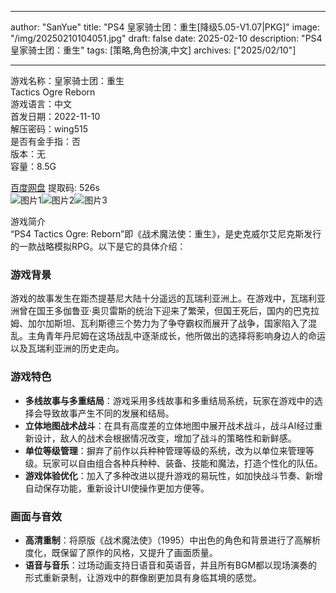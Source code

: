 
---
author: "SanYue"
title: "PS4 皇家骑士团：重生[降级5.05-V1.07|PKG]"
image: "/img/20250210104051.jpg"
draft: false
date: 2025-02-10
description: "PS4 皇家骑士团：重生"
tags: [策略,角色扮演,中文]
archives: ["2025/02/10"]

---

游戏名称：皇家骑士团：重生   
Tactics Ogre Reborn    
游戏语言：中文  
首发日期：2022-11-10  
解压密码：wing515  
是否有金手指：否  
版本：无   
容量：8.5G

[百度网盘](https://pan.baidu.com/s/1NuShvTwQ89vUvo4QqkDzmQ) 提取码: 526s  
![图片1](/img/7c9ff8.jpg)![图片2](/img/2ac3b8.jpg)![图片3](/img/0c3fca.jpg)  

游戏简介  
“PS4 Tactics Ogre: Reborn”即《战术魔法使：重生》，是史克威尔艾尼克斯发行的一款战略模拟RPG。以下是它的具体介绍：

### 游戏背景
游戏的故事发生在距杰提基尼大陆十分遥远的瓦瑞利亚洲上。在游戏中，瓦瑞利亚洲曾在国王多伽鲁亚·奥贝雷斯的统治下迎来了繁荣，但国王死后，国内的巴克拉姆、加尔加斯坦、瓦利斯德三个势力为了争夺霸权而展开了战争，国家陷入了混乱。主角青年丹尼姆在这场战乱中逐渐成长，他所做出的选择将影响身边人的命运以及瓦瑞利亚洲的历史走向。

### 游戏特色
- **多线故事与多重结局**：游戏采用多线故事和多重结局系统，玩家在游戏中的选择会导致故事产生不同的发展和结局。
- **立体地图战术战斗**：在具有高度差的立体地图中展开战术战斗，战斗AI经过重新设计，敌人的战术会根据情况改变，增加了战斗的策略性和新鲜感。
- **单位等级管理**：摒弃了前作以兵种种管理等级的系统，改为以单位来管理等级。玩家可以自由组合各种兵种种、装备、技能和魔法，打造个性化的队伍。
- **游戏体验优化**：加入了多种改进以提升游戏的易玩性，如加快战斗节奏、新增自动保存功能，重新设计UI使操作更加方便等。

### 画面与音效
- **高清重制**：将原版《战术魔法使》（1995）中出色的角色和背景进行了高解析度化，既保留了原作的风格，又提升了画面质量。
- **语音与音乐**：过场动画支持日语音和英语音，并且所有BGM都以现场演奏的形式重新录制，让游戏中的群像剧更加具有身临其境的感觉。
